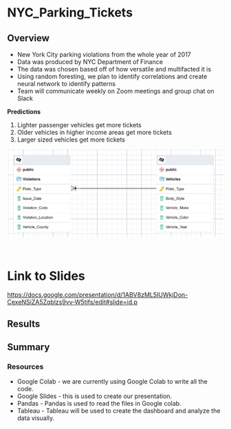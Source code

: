 # NYC_Parking_Tickets
## Overview

* New York City parking violations from the whole year of 2017
* Data was produced by NYC Department of Finance
* The data was chosen based off of how versatile and multifacted it is
* Using random foresting, we plan to identify correlations and create neural network to identify patterns
* Team will communicate weekly on Zoom meetings and group chat on Slack


**Predictions**
1. Lighter passenger vehicles get more tickets
2. Older vehicles in higher income areas get more tickets 
3. Larger sized vehicles get more tickets 

![NYC_Tickets](NYC_ERD.png)

</br>

# Link to Slides
https://docs.google.com/presentation/d/1ABV8zML5IUWkjDon-CexeNSiZA5Zqblzs9vv-W5tjfs/edit#slide=id.p

## Results

## Summary 

### Resources 
* Google Colab - we are currently using Google Colab to write all the code.
* Google Slides - this is used to create our presentation.
* Pandas - Pandas is used to read the files in Google colab.
* Tableau - Tableau will be used to create the dashboard and analyze the data visually. 

